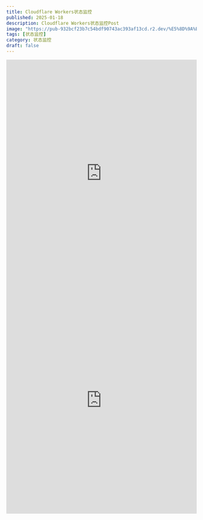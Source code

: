 ```yaml
---
title: Cloudflare Workers状态监控
published: 2025-01-18
description: Cloudflare Workers状态监控Post
image: "https://pub-932bcf23b7c54bdf90743ac393af13cd.r2.dev/%E5%8D%9A%E5%AE%A2%E5%B8%96%E5%AD%90%E5%9B%BE%E7%89%87/PixPin_2025-01-20_16-16-22.png"
tags: [状态监控]
category: 状态监控
draft: false
---
```


<iframe src="https://a.pilipiala.ip-ddns.com/" width="100%" height="600px" frameborder="0"></iframe>

<iframe src="https://myalist.hk1.sian.one/%E5%AD%98%E5%82%A8%E6%A1%B6B%2010G/%E5%93%94%E5%93%A9%E5%90%A7%E5%95%A6/%E5%BC%A0%E6%9D%B0%20-%20%E5%90%AC.flac" width="100%" height="600px" frameborder="0"></iframe>